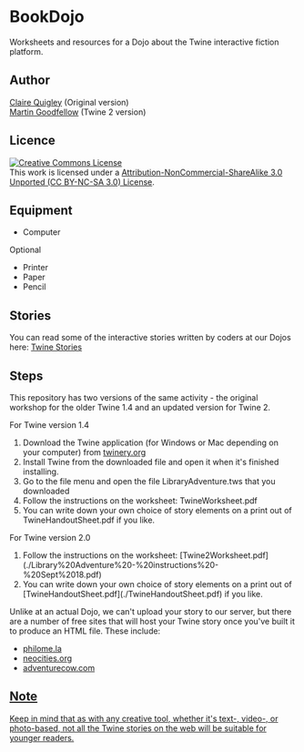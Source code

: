 # BookDojo
Worksheets and resources for a Dojo about the Twine interactive fiction platform.

## Author 
[Claire Quigley](https://github.com/alcluith) (Original version) <br/> 
[Martin Goodfellow](https://github.com/martincoderdojo) (Twine 2 version)


## Licence
<a rel="license" href="http://creativecommons.org/licenses/by-nc-sa/3.0/deed.en_US"><img alt="Creative Commons License" style="border-width:0" src="http://i.creativecommons.org/l/by-nc-sa/3.0/88x31.png" /></a><br />This work is licensed under a <a rel="license" href="http://creativecommons.org/licenses/by-nc-sa/3.0/">Attribution-NonCommercial-ShareAlike 3.0 Unported (CC BY-NC-SA 3.0) License</a>.

## Equipment
<ul>
  <li>Computer</li>
</ul>
Optional 
<ul>
  <li>Printer</li>
  <li>Paper</li>
  <li>Pencil</li>
</ul>

## Stories
You can read some of the interactive stories written by coders at our Dojos here: [Twine Stories](http://coderdojo.co/weewrite/)

## Steps
This repository has two versions of the same activity - the original workshop for the older Twine 1.4 and an updated version for Twine 2.

For Twine version 1.4
<ol>
  <li>Download the Twine application (for Windows or Mac depending on your computer) from  <a href="twinery.org">twinery.org</a></li>
  <li>Install Twine from the downloaded file and open it when it's finished installing.</li>
  <li>Go to the file menu and open the file LibraryAdventure.tws that you downloaded</li>
  <li>Follow the instructions on the worksheet: TwineWorksheet.pdf</li>
  <li>You can write down your own choice of story elements on a print out of TwineHandoutSheet.pdf if you like.</li>
  </ol>
  For Twine version 2.0
<ol>
  <li>Follow the instructions on the worksheet: 
   [Twine2Worksheet.pdf](./Library%20Adventure%20-%20instructions%20-%20Sept%2018.pdf)</li>
  <li>You can write down your own choice of story elements on a print out of [TwineHandoutSheet.pdf](./TwineHandoutSheet.pdf) if you like.</li>
  </ol>
Unlike at an actual Dojo, we can't upload your story to our server, but there are a number of free sites that will host your Twine story once you've built it to produce an HTML file.  These include:</li>
  <ul>
    <li><a href="http://www.philome.la/">philome.la</li>
    <li><a href="https://neocities.org/">neocities.org</li>
    <li><a href="http://adventurecow.com/">adventurecow.com</li>
  </ul>


## Note
Keep in mind that as with any creative tool,  whether it's text-, video-, or photo-based, not all the Twine stories on the web will be suitable for younger readers. 



